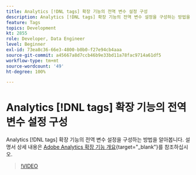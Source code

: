 ```yaml
---
title: Analytics [!DNL tags] 확장 기능의 전역 변수 설정 구성
description: Analytics [!DNL tags] 확장 기능의 전역 변수 설정을 구성하는 방법을 알아봅니다.
feature: Tags
topics: Development
kt: 2855
role: Developer, Data Engineer
level: Beginner
exl-id: 73ea8c36-66e3-4800-b0b0-f27e94cb4aaa
source-git-commit: a45667a8d7ccb46b9e33bd11a78fac9714a61df5
workflow-type: tm+mt
source-wordcount: '49'
ht-degree: 100%

---
```


# Analytics [!DNL tags] 확장 기능의 전역 변수 설정 구성

Analytics [!DNL tags] 확장 기능의 전역 변수 설정을 구성하는 방법을 알아봅니다. 설명서 상세 내용은 [Adobe Analytics 확장 기능 개요](https://experienceleague.adobe.com/docs/experience-platform/tags/extensions/client/analytics/overview.html?lang=ko){target="_blank"}를 참조하십시오.

>[!VIDEO](https://video.tv.adobe.com/v/27181/?quality=12&learn=on)
